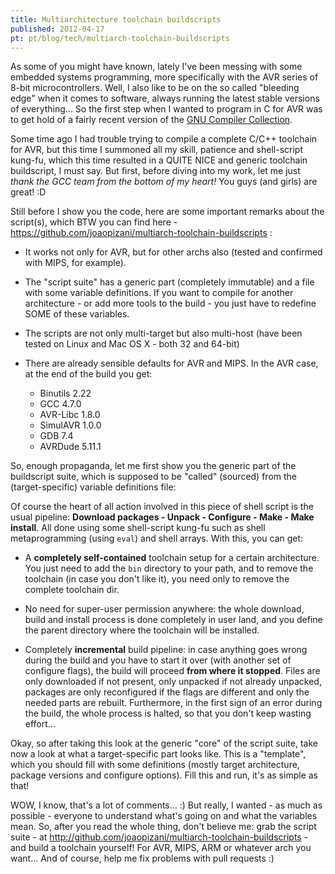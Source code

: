 ```yaml
---
title: Multiarchitecture toolchain buildscripts
published: 2012-04-17
pt: pt/blog/tech/multiarch-toolchain-buildscripts
---
```


As some of you might have known,
lately I've been messing with some embedded systems programming, more specifically with the AVR series of 8-bit microcontrollers.
Well, I also like to be on the so called "bleeding edge" when it comes to software,
always running the latest stable versions of everything...
So the first step when I wanted to program in C for AVR was to get hold of a fairly recent version of the [GNU Compiler Collection][1].

[1]: <http://gcc.gnu.org/>

Some time ago I had trouble trying to compile a complete C/C++ toolchain for AVR,
but this time I summoned all my skill, patience and shell-script kung-fu,
which this time resulted in a QUITE NICE and generic toolchain buildscript, I must say.
But first, before diving into my work, let me just _thank the GCC team from the bottom of my heart!_
You guys (and girls) are great! :D

<!--more-->

Still before I show you the code, here are some important remarks about the script(s),
which BTW you can find here - <https://github.com/joaopizani/multiarch-toolchain-buildscripts> :

  * It works not only for AVR, but for other archs also (tested and confirmed with MIPS, for example).

  * The "script suite" has a generic part (completely immutable) and a file with some variable definitions.
    If you want to compile for another architecture - or add more tools to the build - you just have to redefine SOME of these variables.

  * The scripts are not only multi-target but also multi-host (have been tested on Linux and Mac OS X - both 32 and 64-bit)

  * There are already sensible defaults for AVR and MIPS. In the AVR case, at the end of the build you get:
      + Binutils 2.22
      + GCC 4.7.0
      + AVR-Libc 1.8.0
      + SimulAVR 1.0.0
      + GDB 7.4
      + AVRDude 5.11.1

So, enough propaganda, let me first show you the generic part of the buildscript suite,
which is supposed to be "called" (sourced) from the (target-specific) variable definitions file:

<script src="http://gist-it.sudarmuthu.com/github/joaopizani/multiarch-toolchain-buildscripts/blob/master/build_toolchain.sh?slice=4:80&footer=no"></script>

Of course the heart of all action involved in this piece of shell script is the usual pipeline:
**Download packages - Unpack - Configure - Make - Make install**.
All done using some shell-script kung-fu such as shell metaprogramming (using `eval`) and shell arrays.
With this, you can get:

  * A **completely self-contained** toolchain setup for a certain architecture.
    You just need to add the `bin` directory to your path, and to remove the toolchain (in case you don't like it),
    you need only to remove the complete toolchain dir.

  * No need for super-user permission anywhere: the whole download, build and install process is done completely in user land,
    and you define the parent directory where the toolchain will be installed.

  * Completely **incremental** build pipeline: in case anything goes wrong during the build and you have to start it over
    (with another set of configure flags), the build will proceed **from where it stopped**.
    Files are only downloaded if not present, only unpacked if not already unpacked,
    packages are only reconfigured if the flags are different and only the needed parts are rebuilt.
    Furthermore, in the first sign of an error during the build, the whole process is halted, so that you don't keep wasting effort...

Okay, so after taking this look at the generic "core" of the script suite, take now a look at what a target-specific part looks like.
This is a "template", which you should fill with some definitions (mostly target architecture, package versions and configure options).
Fill this and run, it's as simple as that!

<script src="http://gist-it.sudarmuthu.com/github/joaopizani/multiarch-toolchain-buildscripts/blob/master/build_template_toolchain.sh?slice=13:70&footer=no"></script>

WOW, I know, that's a lot of comments... :)
But really, I wanted - as much as possible - everyone to understand what's going on and what the variables mean.
So, after you read the whole thing, don't believe me:
grab the script suite - at <http://github.com/joaopizani/multiarch-toolchain-buildscripts> - and build a toolchain yourself!
For AVR, MIPS, ARM or whatever arch you want...
And of course, help me fix problems with pull requests :)

